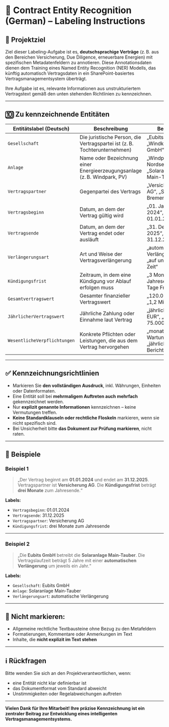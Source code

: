 # 📄 Contract Entity Recognition (German) – Labeling Instructions

## 🎯 Projektziel

Ziel dieser Labeling-Aufgabe ist es, **deutschsprachige Verträge** (z. B. aus den Bereichen Versicherung, Due Diligence, erneuerbare Energien) mit spezifischen Metadatenfeldern zu annotieren. Diese Annotationsdaten dienen dem Training eines Named Entity Recognition (NER) Modells, das künftig automatisch Vertragsdaten in ein SharePoint-basiertes Vertragsmanagementsystem überträgt.

Ihre Aufgabe ist es, relevante Informationen aus unstrukturiertem Vertragstext gemäß den unten stehenden Richtlinien zu kennzeichnen.

---

## 🔟 Zu kennzeichnende Entitäten

| Entitätslabel (Deutsch)      | Beschreibung                                                                 | Beispiele |
|------------------------------|------------------------------------------------------------------------------|-----------|
| `Gesellschaft`               | Die juristische Person, die Vertragspartei ist (z. B. Tochterunternehmen)   | „Eubits GmbH“, „Windkraft Nord GmbH“ |
| `Anlage`                     | Name oder Bezeichnung einer Energieerzeugungsanlage (z. B. Windpark, PV)    | „Windpark Nordsee 3“, „Solaranlage Main-Tauber“ |
| `Vertragspartner`            | Gegenpartei des Vertrags                                                     | „Versicherung AG“, „Stadtwerke Bremen“ |
| `Vertragsbeginn`             | Datum, an dem der Vertrag gültig wird                                       | „01. Januar 2024“, „zum 01.01.2024“ |
| `Vertragsende`               | Datum, an dem der Vertrag endet oder ausläuft                               | „31. Dezember 2025“, „bis zum 31.12.2025“ |
| `Verlängerungsart`           | Art und Weise der Vertragsverlängerung                                      | „automatische Verlängerung“, „auf unbestimmte Zeit“ |
| `Kündigungsfrist`            | Zeitraum, in dem eine Kündigung vor Ablauf erfolgen muss                    | „3 Monate zum Jahresende“, „30 Tage Frist“ |
| `Gesamtvertragswert`         | Gesamter finanzieller Vertragswert                                          | „120.000 EUR“, „1,2 Mio. EUR“ |
| `JährlicherVertragswert`     | Jährliche Zahlung oder Einnahme laut Vertrag                                | „jährlich 50.000 EUR“, „pro Jahr 75.000 EUR“ |
| `WesentlicheVerpflichtungen` | Konkrete Pflichten oder Leistungen, die aus dem Vertrag hervorgehen         | „monatliche Wartung“, „jährliche Berichterstattung“ |

---

## ✅ Kennzeichnungsrichtlinien

- Markieren Sie **den vollständigen Ausdruck**, inkl. Währungen, Einheiten oder Datenformaten.
- Eine Entität soll bei **mehrmaligem Auftreten auch mehrfach** gekennzeichnet werden.
- Nur **explizit genannte Informationen** kennzeichnen – keine Vermutungen treffen.
- **Keine Standardklauseln oder rechtliche Floskeln** markieren, wenn sie nicht spezifisch sind.
- Bei Unsicherheit bitte **das Dokument zur Prüfung markieren**, nicht raten.

---

## 📌 Beispiele

### Beispiel 1
> „Der Vertrag beginnt am **01.01.2024** und endet am **31.12.2025**. Vertragspartner ist **Versicherung AG**. Die **Kündigungsfrist** beträgt **drei Monate** zum Jahresende.“

**Labels:**
- `Vertragsbeginn`: 01.01.2024  
- `Vertragsende`: 31.12.2025  
- `Vertragspartner`: Versicherung AG  
- `Kündigungsfrist`: drei Monate zum Jahresende

---

### Beispiel 2
> „Die **Eubits GmbH** betreibt die **Solaranlage Main-Tauber**. Die Vertragslaufzeit beträgt 5 Jahre mit einer **automatischen Verlängerung** um jeweils ein Jahr.“

**Labels:**
- `Gesellschaft`: Eubits GmbH  
- `Anlage`: Solaranlage Main-Tauber  
- `Verlängerungsart`: automatische Verlängerung

---

## 🚫 Nicht markieren:

- Allgemeine rechtliche Textbausteine ohne Bezug zu den Metafeldern
- Formatierungen, Kommentare oder Anmerkungen im Text
- Inhalte, die **nicht explizit im Text stehen**

---

## ℹ️ Rückfragen

Bitte wenden Sie sich an den Projektverantwortlichen, wenn:
- eine Entität nicht klar definierbar ist
- das Dokumentformat vom Standard abweicht
- Unstimmigkeiten oder Regelabweichungen auftreten

---

**Vielen Dank für Ihre Mitarbeit! Ihre präzise Kennzeichnung ist ein zentraler Beitrag zur Entwicklung eines intelligenten Vertragsmanagementsystems.**
